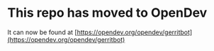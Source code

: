 # This repo has moved to OpenDev

It can now be found at [https://opendev.org/opendev/gerritbot](https://opendev.org/opendev/gerritbot)
